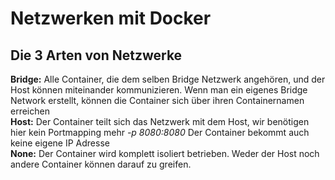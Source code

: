 # Netzwerken mit Docker

## Die 3 Arten von Netzwerke

**Bridge:** Alle Container, die dem selben Bridge Netzwerk angehören, und der Host können miteinander kommunizieren. Wenn man ein eigenes Bridge Network erstellt, können die Container sich über ihren Containernamen erreichen  
**Host:** Der Container teilt sich das Netzwerk mit dem Host, wir benötigen hier kein Portmapping mehr *-p 8080:8080* Der Container bekommt auch keine eigene IP Adresse  
**None:** Der Container wird komplett isoliert betrieben. Weder der Host noch andere Container können darauf zu greifen.  
